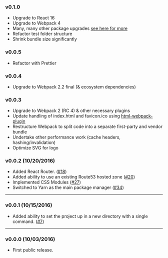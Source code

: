 ### v0.1.0
- Upgrade to React 16
- Upgrade to Webpack 4
- Many, many other package upgrades [see here for more](https://github.com/bjacobel/rak/pull/173/files#diff-b9cfc7f2cdf78a7f4b91a753d10865a2)
- Refactor test folder structure
- Shrink bundle size significantly

### v0.0.5
- Refactor with Prettier

### v0.0.4
- Upgrade to Webpack 2.2 final (& ecosystem dependencies)

### v0.0.3
- Upgrade to Webpack 2 (RC 4) & other necessary plugins
- Update handling of index.html and favicon.ico using [html-webpack-plugin](https://github.com/ampedandwired/html-webpack-plugin)
- Restructure Webpack to split code into a separate first-party and vendor bundle
- Undertake other performance work (cache headers, hashing/invalidation)
- Optimize SVG for logo

### v0.0.2 (10/20/2016)
- Added React Router. ([#18](https://github.com/bjacobel/rak/issues/18))
- Added ability to use an existing Route53 hosted zone ([#20](https://github.com/bjacobel/rak/issues/20))
- Implemented CSS Modules ([#27](https://github.com/bjacobel/rak/issues/27))
- Switched to Yarn as the main package manager ([#34](https://github.com/bjacobel/rak/issues/34))

---
### v0.0.1 (10/15/2016)
- Added ability to set the project up in a new directory with a single command. ([#7](https://github.com/bjacobel/rak/issues/7))

---
### v0.0.0 (10/03/2016)
- First public release.
